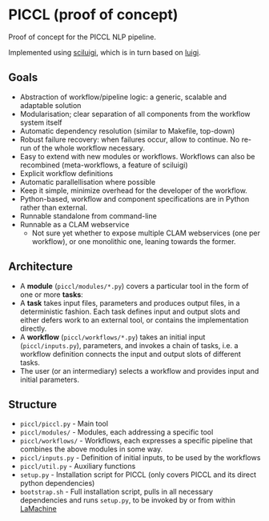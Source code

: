 PICCL (proof of concept)
================================

Proof of concept for the PICCL NLP pipeline.

Implemented using [sciluigi](https://github.com/pharmbio/sciluigi), which is in turn
based on [luigi](https://github.com/spotify/luigi).

Goals
---------

 * Abstraction of workflow/pipeline logic: a generic, scalable and adaptable solution
 * Modularisation; clear separation of all components from the workflow system itself
 * Automatic dependency resolution (similar to Makefile, top-down)
 * Robust failure recovery: when failures occur, allow to continue. No re-run of the whole workflow necessary.
 * Easy to extend with new modules or workflows. Workflows can also be recombined (meta-workflows, a feature of sciluigi)
 * Explicit workflow definitions 
 * Automatic parallellisation where possible
 * Keep it simple, minimize overhead for the developer of the workflow. 
 * Python-based, workflow and component specifications are in Python rather than external.
 * Runnable standalone from command-line 
 * Runnable as a CLAM webservice 
    * Not sure yet whether to expose multiple CLAM webservices (one per workflow), or one monolithic one, leaning towards the former.

Architecture
----------------

 * A **module** (``piccl/modules/*.py``) covers a particular tool in the form
   of one or more **tasks**:
 * A **task** takes input files, parameters and produces output files, in a
   deterministic fashion. Each task defines input and output slots and either
   defers work to an external tool, or contains the implementation directly.
 * A **workflow** (``piccl/workflows/*.py``) takes an initial input (``piccl/inputs.py``), parameters, and
   invokes a chain of tasks, i.e. a workflow definition connects the input and
   output slots of different tasks.
 * The user (or an intermediary) selects a workflow and provides input and
   initial parameters.

Structure
----------

 * ``piccl/piccl.py`` - Main tool
 * ``piccl/modules/`` - Modules, each addressing a specific tool
 * ``piccl/workflows/`` - Workflows, each expresses a specific pipeline that combines the above modules in some way.
 * ``piccl/inputs.py`` - Definition of initial inputs, to be used by the workflows
 * ``piccl/util.py`` - Auxiliary functions
 * ``setup.py`` - Installation script for PICCL (only covers PICCL and its direct python dependencies)
 * ``bootstrap.sh`` - Full installation script, pulls in all necessary dependencies and runs ``setup.py``, to be invoked by or from within [LaMachine](https://github.com/proycon/LaMachine)
